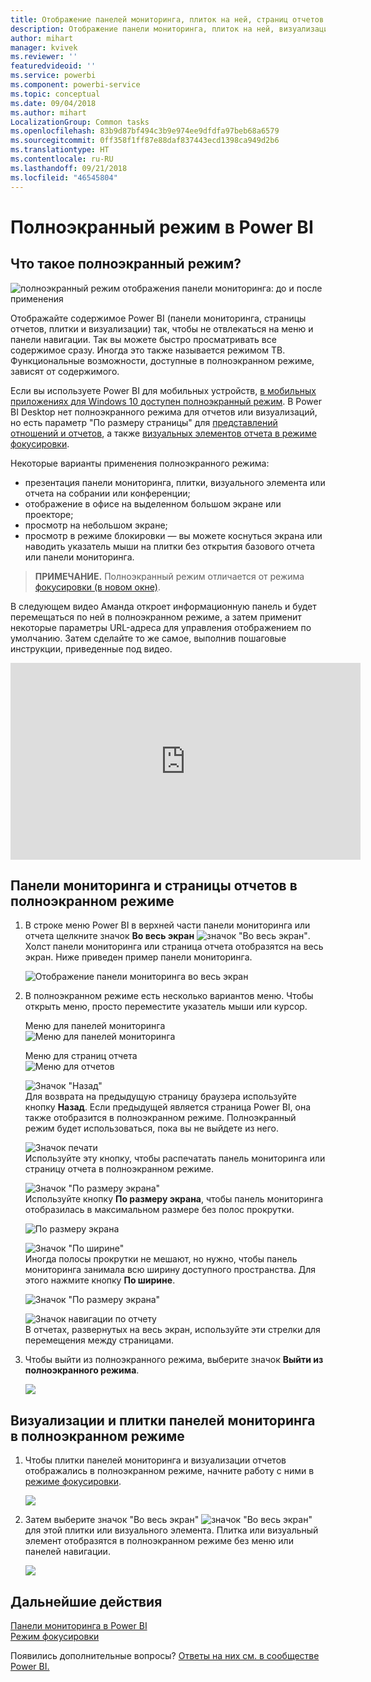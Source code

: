 ```yaml
---
title: Отображение панелей мониторинга, плиток на ней, страниц отчетов и визуализаций в полноэкранном режиме
description: Отображение панели мониторинга, плиток на ней, визуализаций и страниц отчетов в полноэкранном режиме (*режиме ТВ*).
author: mihart
manager: kvivek
ms.reviewer: ''
featuredvideoid: ''
ms.service: powerbi
ms.component: powerbi-service
ms.topic: conceptual
ms.date: 09/04/2018
ms.author: mihart
LocalizationGroup: Common tasks
ms.openlocfilehash: 83b9d87bf494c3b9e974ee9dfdfa97beb68a6579
ms.sourcegitcommit: 0ff358f1ff87e88daf837443ecd1398ca949d2b6
ms.translationtype: HT
ms.contentlocale: ru-RU
ms.lasthandoff: 09/21/2018
ms.locfileid: "46545804"
---
```

# <a name="full-screen-mode-in-power-bi-service"></a>Полноэкранный режим в Power BI
## <a name="what-is-full-screen-mode"></a>Что такое полноэкранный режим?
![полноэкранный режим отображения панели мониторинга: до и после применения](media/service-fullscreen-mode/power-bi-full-screen-comparison.png)

Отображайте содержимое Power BI (панели мониторинга, страницы отчетов, плитки и визуализации) так, чтобы не отвлекаться на меню и панели навигации.  Так вы можете быстро просматривать все содержимое сразу. Иногда это также называется режимом ТВ. Функциональные возможности, доступные в полноэкранном режиме, зависят от содержимого. 

Если вы используете Power BI для мобильных устройств, [в мобильных приложениях для Windows 10 доступен полноэкранный режим](consumer/mobile/mobile-windows-10-app-presentation-mode.md). В Power BI Desktop нет полноэкранного режима для отчетов или визуализаций, но есть параметр "По размеру страницы" для [представлений отношений и отчетов](desktop-report-view.md), а также [визуальных элементов отчета в режиме фокусировки](consumer/end-user-focus.md).

 

Некоторые варианты применения полноэкранного режима:

* презентация панели мониторинга, плитки, визуального элемента или отчета на собрании или конференции;
* отображение в офисе на выделенном большом экране или проекторе;
* просмотр на небольшом экране;
* просмотр в режиме блокировки — вы можете коснуться экрана или наводить указатель мыши на плитки без открытия базового отчета или панели мониторинга.

> **ПРИМЕЧАНИЕ.** Полноэкранный режим отличается от режима [фокусировки (в новом окне)](consumer/end-user-focus.md).
> 
> 

В следующем видео Аманда откроет информационную панель и будет перемещаться по ней в полноэкранном режиме, а затем применит некоторые параметры URL-адреса для управления отображением по умолчанию. Затем сделайте то же самое, выполнив пошаговые инструкции, приведенные под видео.

<iframe width="560" height="315" src="https://www.youtube.com/embed/c31gZkyvC54" frameborder="0" allowfullscreen></iframe>

## <a name="dashboards-and-report-pages-in-full-screen-mode"></a>Панели мониторинга и страницы отчетов в полноэкранном режиме
1. В строке меню Power BI в верхней части панели мониторинга или отчета щелкните значок **Во весь экран** ![значок "Во весь экран"](media/service-fullscreen-mode/power-bi-full-screen-icon.png). Холст панели мониторинга или страница отчета отобразятся на весь экран. Ниже приведен пример панели мониторинга.
   
      ![Отображение панели мониторинга во весь экран](media/service-fullscreen-mode/power-bi-dash-full-screen.png)
2. В полноэкранном режиме есть несколько вариантов меню.  Чтобы открыть меню, просто переместите указатель мыши или курсор. 
   
     Меню для панелей мониторинга    
     ![Меню для панелей мониторинга](media/service-fullscreen-mode/power-bi-full-screen-menu-dashboard.png)    
   
     Меню для страниц отчета    
    ![Меню для отчетов](media/service-fullscreen-mode/power-bi-report-menu.png)    
   
    ![Значок "Назад"](media/service-fullscreen-mode/power-bi-back-icon.png)    
    Для возврата на предыдущую страницу браузера используйте кнопку **Назад**. Если предыдущей является страница Power BI, она также отобразится в полноэкранном режиме.  Полноэкранный режим будет использоваться, пока вы не выйдете из него.
   
    ![Значок печати](media/service-fullscreen-mode/power-bi-print-icon.png)    
    Используйте эту кнопку, чтобы распечатать панель мониторинга или страницу отчета в полноэкранном режиме. 
   
    ![Значок "По размеру экрана"](media/service-fullscreen-mode/power-bi-fit-to-width.png)    
    Используйте кнопку **По размеру экрана**, чтобы панель мониторинга отобразилась в максимальном размере без полос прокрутки.     
   
    ![По размеру экрана](media/service-fullscreen-mode/power-bi-fit-screen.png)
   
    ![Значок "По ширине"](media/service-fullscreen-mode/power-bi-fit-width.png)       
    Иногда полосы прокрутки не мешают, но нужно, чтобы панель мониторинга занимала всю ширину доступного пространства. Для этого нажмите кнопку **По ширине**.    
   
    ![Значок "По размеру экрана"](media/service-fullscreen-mode/power-bi-fit-to-width-new.png)
   
    ![Значок навигации по отчету](media/service-fullscreen-mode/power-bi-report-nav2.png)       
    В отчетах, развернутых на весь экран, используйте эти стрелки для перемещения между страницами.    
3. Чтобы выйти из полноэкранного режима, выберите значок **Выйти из полноэкранного режима**.
   
      ![](media/service-fullscreen-mode/exit-fullscreen-new.png)

## <a name="visualizations-and-dashboard-tiles-in-full-screen-mode"></a>Визуализации и плитки панелей мониторинга в полноэкранном режиме
1. Чтобы плитки панелей мониторинга и визуализации отчетов отображались в полноэкранном режиме, начните работу с ними в [режиме фокусировки](consumer/end-user-focus.md). 
   
    ![](media/service-fullscreen-mode/power-bi-focus3.png)
2. Затем выберите значок "Во весь экран" ![значок "Во весь экран"](media/service-fullscreen-mode/power-bi-full-screen-icon.png)  для этой плитки или визуального элемента. Плитка или визуальный элемент отобразятся в полноэкранном режиме без меню или панелей навигации.
   
    ![](media/service-fullscreen-mode/power-bi-fullscreen.png)

## <a name="next-steps"></a>Дальнейшие действия
[Панели мониторинга в Power BI](consumer/end-user-dashboards.md)  
[Режим фокусировки](consumer/end-user-focus.md)    

Появились дополнительные вопросы? [Ответы на них см. в сообществе Power BI.](http://community.powerbi.com/)

